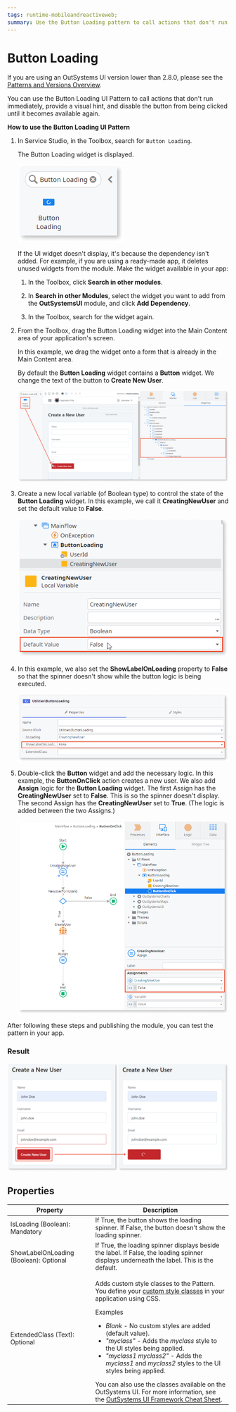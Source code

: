 ```yaml
---
tags: runtime-mobileandreactiveweb;  
summary: Use the Button Loading pattern to call actions that don't run immediately.
---
```


# Button Loading

<div class="info" markdown="1">

If you are using an OutSystems UI version lower than 2.8.0, please see the [Patterns and Versions Overview](https://outsystemsui-dev.outsystemsenterprise.com/OutSystemsUIWebsite/MigrationOverview).
                            
</div>

You can use the Button Loading UI Pattern to call actions that don't run immediately, provide a visual hint, and disable the button from being clicked until it becomes available again.

**How to use the Button Loading UI Pattern**

1. In Service Studio, in the Toolbox, search for `Button Loading`.

    The Button Loading widget is displayed.

    ![Button Loading widget](<images/buttonloading-widget-ss.png>)

    If the UI widget doesn't display, it's because the dependency isn't added. For example, if you are using a ready-made app, it deletes unused widgets from the module. Make the widget available in your app:

    1. In the Toolbox, click **Search in other modules**.
    
    1. In **Search in other Modules**, select the widget you want to add from the **OutSystemsUI** module, and click **Add Dependency**. 
    
    1. In the Toolbox, search for the widget again.

1. From the Toolbox, drag the Button Loading widget into the Main Content area of your application's screen.

    In this example, we drag the widget onto a form that is already in the Main Content area.

    By default the **Button Loading** widget contains a **Button** widget. We change the text of the button to **Create New User**.

    ![Drag widget to existing form in the app](<images/buttonloading-drag-ss.png>)

1. Create a new local variable (of Boolean type) to control the state of the **Button Loading** widget. In this example, we call it **CreatingNewUser** and set the default value to **False**.

    ![Create a new local variable](<images/buttonloading-variable-ss.png>)

1. In this example, we also set the **ShowLabelOnLoading** property to **False** so that the spinner doesn't show while the button logic is being executed.

    ![Set the ShowLabelOnLoading property](<images/buttonloading-setprop-ss.png>)

1. Double-click the **Button** widget and add the necessary logic. In this example, the **ButtonOnClick** action creates a new user. We also add **Assign** logic for the **Button Loading** widget. The first Assign has the **CreatingNewUser** set to **False**. This is so the spinner doesn't display. The second Assign has the **CreatingNewUser** set to **True**. (The logic is added between the two Assigns.)

    ![Add the relevant logic](<images/buttonloading-logic-ss.png>)

After following these steps and publishing the module, you can test the pattern in your app.

### Result

![](<images/buttonloading-result-ss.png>)

## Properties

| Property | Description |
|---|---|
| IsLoading (Boolean): Mandatory | If True, the button shows the loading spinner. If False, the button doesn't show the loading spinner. |
| ShowLabelOnLoading (Boolean): Optional | If True, the loading spinner displays beside the label. If False, the loading spinner displays underneath the label. This is the default. |
| ExtendedClass (Text): Optional | <p>Adds custom style classes to the Pattern. You define your [custom style classes](../../../look-feel/css.md) in your application using CSS.</p> <p>Examples <ul><li>_Blank_ - No custom styles are added (default value).</li><li>_"myclass"_ - Adds the _myclass_ style to the UI styles being applied.</li><li>_"myclass1 myclass2"_ - Adds the _myclass1_ and _myclass2_ styles to the UI styles being applied.</li></ul></p>You can also use the classes available on the OutSystems UI. For more information, see the [OutSystems UI Framework Cheat Sheet](https://outsystemsui.outsystems.com/OutsystemsUiWebsite/CheatSheet). |
